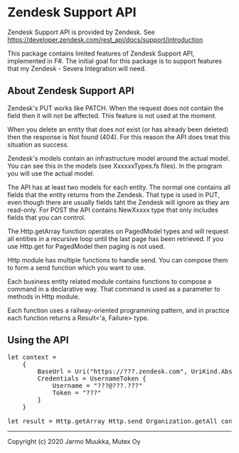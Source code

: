 # Zendesk Support API

Zendesk Support API is provided by Zendesk. See https://developer.zendesk.com/rest_api/docs/support/introduction

This package contains limited features of Zendesk Support API, implemented in F#. The initial goal for this package is to support features that my Zendesk - Severa Integration will need.

## About Zendesk Support API

Zendesk's PUT works like PATCH. When the request does not contain the field then it will not be affected. This feature is not used at the moment.

When you delete an entity that does not exist (or has already been deleted) then the response is Not found (404). For this reason the API does treat this situation as success.

Zendesk's models contain an infrastructure model around the actual model. You can see this in the models (see XxxxxxTypes.fs files). In the program you will use the actual model.

The API has at least two models for each entity. The normal one contains all fields that the entity returns from the Zendesk. That type is used in PUT, even though there are usually fields taht the Zendesk will ignore as they are read-only. For POST the API contains NewXxxxx type that only includes fields that you can control.

The Http.getArray function operates on PagedModel types and will request all entities in a recursive loop until the last page has been retrieved. If you use Http.get for PagedModel then paging is not used.

Http module has multiple functions to handle send. You can compose them to form a send function which you want to use.

Each business entity related module contains functions to compose a command in a declarative way. That command is used as a parameter to methods in Http module.

Each function uses a railway-oriented programming pattern, and in practice each function returns a Result<'a, Failure> type.

## Using the API

<pre>
let context =
    {
        BaseUrl = Uri("https://???.zendesk.com", UriKind.Absolute)
        Credentials = UsernameToken {
            Username = "???@???.???"
            Token = "???"
        }
    }

let result = Http.getArray Http.send Organization.getAll context
</pre>

------

Copyright (c) 2020 Jarmo Muukka, Mutex Oy
